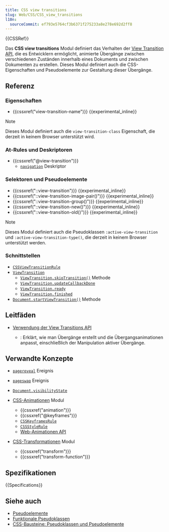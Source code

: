 ```yaml
---
title: CSS view transitions
slug: Web/CSS/CSS_view_transitions
l10n:
  sourceCommit: ef793e5764cf3b6371f275233a8e278e692d2ff8
---
```


{{CSSRef}}

Das **CSS view transitions** Modul definiert das Verhalten der [View Transition API](/de/docs/Web/API/View_Transitions_API), die es Entwicklern ermöglicht, animierte Übergänge zwischen verschiedenen Zuständen innerhalb eines Dokuments und zwischen Dokumenten zu erstellen. Dieses Modul definiert auch die CSS-Eigenschaften und Pseudoelemente zur Gestaltung dieser Übergänge.

## Referenz

### Eigenschaften

- {{cssxref("view-transition-name")}} {{experimental_inline}}

> [!NOTE]
> Dieses Modul definiert auch die `view-transition-class` Eigenschaft, die derzeit in keinem Browser unterstützt wird.

### At-Rules und Deskriptoren

- {{cssxref("@view-transition")}}
  - [`navigation`](/de/docs/Web/CSS/@view-transition#navigation) Deskriptor

### Selektoren und Pseudoelemente

- {{cssxref("::view-transition")}} {{experimental_inline}}
- {{cssxref("::view-transition-image-pair()")}} {{experimental_inline}}
- {{cssxref("::view-transition-group()")}} {{experimental_inline}}
- {{cssxref("::view-transition-new()")}} {{experimental_inline}}
- {{cssxref("::view-transition-old()")}} {{experimental_inline}}

> [!NOTE]
> Dieses Modul definiert auch die Pseudoklassen `:active-view-transition` und `:active-view-transition-type()`, die derzeit in keinem Browser unterstützt werden.

### Schnittstellen

- [`CSSViewTransitionRule`](/de/docs/Web/API/CSSViewTransitionRule)
- [`ViewTransition`](/de/docs/Web/API/ViewTransition)
  - [`ViewTransition.skipTransition()`](/de/docs/Web/API/ViewTransition/skipTransition) Methode
  - [`ViewTransition.updateCallbackDone`](/de/docs/Web/API/ViewTransition/updateCallbackDone)
  - [`ViewTransition.ready`](/de/docs/Web/API/ViewTransition/ready)
  - [`ViewTransition.finished`](/de/docs/Web/API/ViewTransition/finished)
- [`Document.startViewTransition()`](/de/docs/Web/API/Document/startViewTransition) Methode

## Leitfäden

- [Verwendung der View Transitions API](/de/docs/Web/API/View_Transitions_API/Using)

  - : Erklärt, wie man Übergänge erstellt und die Übergangsanimationen anpasst, einschließlich der Manipulation aktiver Übergänge.

## Verwandte Konzepte

- [`pagereveal`](/de/docs/Web/API/PageRevealEvent) Ereignis
- [`pageswap`](/de/docs/Web/API/PageSwapEvent) Ereignis
- [`Document.visibilityState`](/de/docs/Web/API/Document/visibilityState)

- [CSS-Animationen](/de/docs/Web/CSS/CSS_animations) Modul

  - {{cssxref("animation")}}
  - {{cssxref("@keyframes")}}
  - [`CSSKeyframesRule`](/de/docs/Web/API/CSSKeyframesRule)
  - [`CSSStyleRule`](/de/docs/Web/API/CSSStyleRule)
  - [Web-Animationen API](/de/docs/Web/API/Web_Animations_API)

- [CSS-Transformationen](/de/docs/Web/CSS/CSS_transforms) Modul

  - {{cssxref("transform")}}
  - {{cssxref("transform-function")}}

## Spezifikationen

{{Specifications}}

## Siehe auch

- [Pseudoelemente](/de/docs/Web/CSS/Pseudo-elements)
- [Funktionale Pseudoklassen](/de/docs/Web/CSS/Pseudo-classes#functional_pseudo-classes)
- [CSS-Bausteine: Pseudoklassen und Pseudoelemente](/de/docs/Learn/CSS/Building_blocks/Selectors/Pseudo-classes_and_pseudo-elements)
